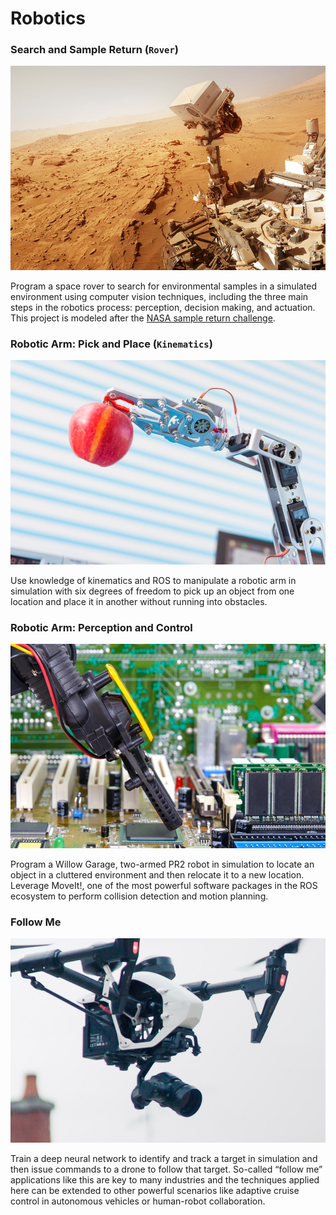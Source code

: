 # Robotics

### Search and Sample Return (`Rover`)

![P1](Images/P1.jpg)

Program a space rover to search for environmental samples in a simulated environment using computer vision techniques, including the three main steps in the robotics process: perception, decision making, and actuation. This project is modeled after the [NASA sample return challenge](https://www.nasa.gov/directorates/spacetech/centennial_challenges/sample_return_robot/index.html).


### Robotic Arm: Pick and Place (`Kinematics`)

![P2](Images/P2.jpg)

Use knowledge of kinematics and ROS to manipulate a robotic arm in simulation with six degrees of freedom to pick up an object from one location and place it in another without running into obstacles.


### Robotic Arm: Perception and Control

![P3](Images/P3.jpg)

Program a Willow Garage, two-armed PR2 robot in simulation to locate an object in a cluttered environment and then relocate it to a new location. Leverage MoveIt!, one of the most powerful software packages in the ROS ecosystem to perform collision detection and motion planning.


### Follow Me

![P4](Images/P4.jpg)

Train a deep neural network to identify and track a target in simulation and then issue commands to a drone to follow that target. So-called “follow me” applications like this are key to many industries and the techniques applied here can be extended to other powerful scenarios like adaptive cruise control in autonomous vehicles or human-robot collaboration.
